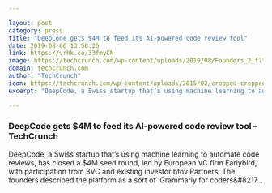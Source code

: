 ```yaml
---

layout: post
category: press
title: "DeepCode gets $4M to feed its AI-powered code review tool"
date: 2019-08-06 13:50:26
link: https://vrhk.co/33fmyCN
image: https://techcrunch.com/wp-content/uploads/2019/08/Founders_2_f7fcdec473910160a1190acd13926e4d.jpg?w=650
domain: techcrunch.com
author: "TechCrunch"
icon: https://techcrunch.com/wp-content/uploads/2015/02/cropped-cropped-favicon-gradient.png?w=180
excerpt: "DeepCode, a Swiss startup that’s using machine learning to automate code reviews, has closed a $4M seed round, led by European VC firm Earlybird, with participation from 3VC and existing investor btov Partners. The founders described the platform as a sort of ‘Grammarly for coders&amp;#8217…"

---
```


### DeepCode gets $4M to feed its AI-powered code review tool – TechCrunch

DeepCode, a Swiss startup that’s using machine learning to automate code reviews, has closed a $4M seed round, led by European VC firm Earlybird, with participation from 3VC and existing investor btov Partners. The founders described the platform as a sort of ‘Grammarly for coders&amp;#8217…